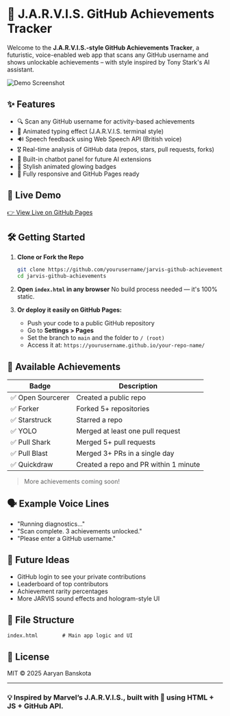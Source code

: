 # 🧠 J.A.R.V.I.S. GitHub Achievements Tracker

Welcome to the **J.A.R.V.I.S.-style GitHub Achievements Tracker**, a futuristic, voice-enabled web app that scans any GitHub username and shows unlockable achievements – with style inspired by Tony Stark's AI assistant.

![Demo Screenshot](https://ibb.co/wh2tvyYS)

## ✨ Features

- 🔍 Scan any GitHub username for activity-based achievements
- 🧠 Animated typing effect (J.A.R.V.I.S. terminal style)
- 🔊 Speech feedback using Web Speech API (British voice)
- 🎖️ Real-time analysis of GitHub data (repos, stars, pull requests, forks)
- 💬 Built-in chatbot panel for future AI extensions
- 💠 Stylish animated glowing badges
- 📱 Fully responsive and GitHub Pages ready

## 🚀 Live Demo

[👉 View Live on GitHub Pages](https://aaryanbanskota.github.io/GitHub-Achievements-Tracker/)

## 🛠️ Getting Started

1. **Clone or Fork the Repo**
   ```bash
   git clone https://github.com/yourusername/jarvis-github-achievements.git
   cd jarvis-github-achievements
   ```

2. **Open `index.html` in any browser**
   No build process needed — it's 100% static.

3. **Or deploy it easily on GitHub Pages:**
   - Push your code to a public GitHub repository
   - Go to **Settings > Pages**
   - Set the branch to `main` and the folder to `/ (root)`
   - Access it at: `https://yourusername.github.io/your-repo-name/`

## 🧪 Available Achievements

| Badge        | Description |
|--------------|-------------|
| ✅ Open Sourcerer | Created a public repo |
| ✅ Forker         | Forked 5+ repositories |
| ✅ Starstruck     | Starred a repo |
| ✅ YOLO           | Merged at least one pull request |
| ✅ Pull Shark     | Merged 5+ pull requests |
| ✅ Pull Blast     | Merged 3+ PRs in a single day |
| ✅ Quickdraw      | Created a repo and PR within 1 minute |

> More achievements coming soon!

## 🗣️ Example Voice Lines

- "Running diagnostics..."
- "Scan complete. 3 achievements unlocked."
- "Please enter a GitHub username."

## 🧠 Future Ideas

- GitHub login to see your private contributions
- Leaderboard of top contributors
- Achievement rarity percentages
- More JARVIS sound effects and hologram-style UI

## 📁 File Structure

```text
index.html        # Main app logic and UI
```

## 📜 License

MIT © 2025 Aaryan Banskota

---

### 💡 Inspired by Marvel’s J.A.R.V.I.S., built with 💙 using HTML + JS + GitHub API.
